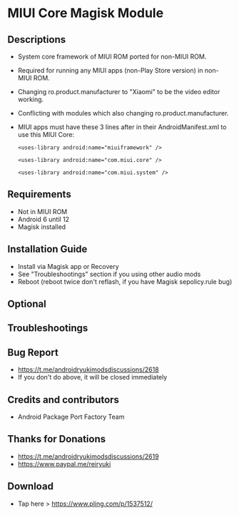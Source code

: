 # MIUI Core Magisk Module

## Descriptions
- System core framework of MIUI ROM ported for non-MIUI ROM.
- Required for running any MIUI apps (non-Play Store version) in non-MIUI ROM.
- Changing ro.product.manufacturer to "Xiaomi" to be the video editor working.
- Conflicting with modules which also changing ro.product.manufacturer.
- MIUI apps must have these 3 lines after <application /> in their AndroidManifest.xml to use this MIUI Core:

  `<uses-library android:name="miuiframework" />`

  `<uses-library android:name="com.miui.core" />`

  `<uses-library android:name="com.miui.system" />`

## Requirements
- Not in MIUI ROM
- Android 6 until 12
- Magisk installed

## Installation Guide
- Install via Magisk app or Recovery
- See "Troubleshootings" section if you using other audio mods
- Reboot (reboot twice don't reflash, if you have Magisk sepolicy.rule bug)

## Optional

## Troubleshootings

## Bug Report
- https://t.me/androidryukimodsdiscussions/2618
- If you don't do above, it will be closed immediately

## Credits and contributors
- Android Package Port Factory Team

## Thanks for Donations
- https://t.me/androidryukimodsdiscussions/2619
- https://www.paypal.me/reiryuki

## Download
- Tap here > https://www.pling.com/p/1537512/


